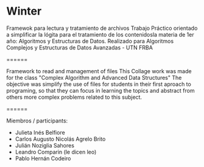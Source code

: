 Winter
======

Framewok para lectura y tratamiento de archivos
Trabajo Práctico orientado a simplificar la lógita para el tratamiento de los contenidosla materia de 1er año: Algoritmos y Estructuras de Datos. 
Realizado para Algoritmos Complejos y Estructuras de Datos Avanzadas - UTN FRBA

======

Framework to read and management of files
This Collage work was made for the class "Complex Algorithm and Advanced Data Structures"
The objective was simplify the use of files for students in their first aproach to programing, so that they can focus in learning the topics and abstract from others more complex problems related to this subject.  

======

Miembros / participants:
 - Julieta Inés Belfiore
 - Carlos Augusto Nicolás Agrelo Brito
 - Julián Noziglia Sahores
 - Leandro Comparin (le dicen leo)
 - Pablo Hernán Codeiro
 



